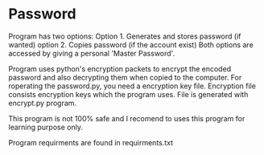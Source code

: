 # Password

Program has two options:
   Option 1. Generates and stores password (if wanted)
   option 2. Copies password (if the account exist)
Both options are accessed by giving a personal 'Master Password'.

Program uses python's encryption packets to encrypt the encoded password and also decrypting them when copied to the computer. For roperating the password.py, you need a encryption key file. Encryption file consists encryption keys which the program uses. File is generated with encrypt.py program.

This program is not 100% safe and I recomend to uses this program for learning purpose only.

Program requirments are found in requirments.txt
